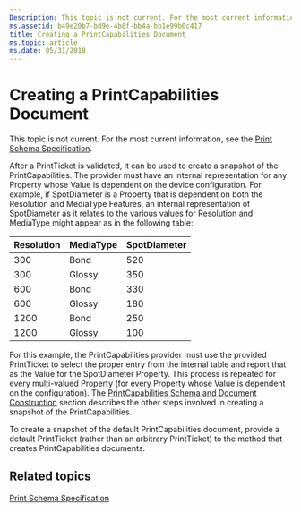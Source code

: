 ```yaml
---
Description: This topic is not current. For the most current information, see the Print Schema Specification.
ms.assetid: b49e20b7-bd9e-4b8f-bb4a-bb1e99b0c417
title: Creating a PrintCapabilities Document
ms.topic: article
ms.date: 05/31/2018
---
```


# Creating a PrintCapabilities Document

This topic is not current. For the most current information, see the [Print Schema Specification](https://www.microsoft.com/whdc/xps/printschema.mspx).

After a PrintTicket is validated, it can be used to create a snapshot of the PrintCapabilities. The provider must have an internal representation for any Property whose Value is dependent on the device configuration. For example, if SpotDiameter is a Property that is dependent on both the Resolution and MediaType Features, an internal representation of SpotDiameter as it relates to the various values for Resolution and MediaType might appear as in the following table:



| Resolution      | MediaType         | SpotDiameter   |
|-----------------|-------------------|----------------|
| 300<br/>  | Bond<br/>   | 520<br/> |
| 300<br/>  | Glossy<br/> | 350<br/> |
| 600<br/>  | Bond<br/>   | 330<br/> |
| 600<br/>  | Glossy<br/> | 180<br/> |
| 1200<br/> | Bond<br/>   | 250<br/> |
| 1200<br/> | Glossy<br/> | 100<br/> |



 

For this example, the PrintCapabilities provider must use the provided PrintTicket to select the proper entry from the internal table and report that as the Value for the SpotDiameter Property. This process is repeated for every multi-valued Property (for every Property whose Value is dependent on the configuration). The [PrintCapabilities Schema and Document Construction](printcapabilities-schema-and-document-construction.md) section describes the other steps involved in creating a snapshot of the PrintCapabilities.

To create a snapshot of the default PrintCapabilities document, provide a default PrintTicket (rather than an arbitrary PrintTicket) to the method that creates PrintCapabilities documents.

## Related topics

<dl> <dt>

[Print Schema Specification](https://www.microsoft.com/whdc/xps/printschema.mspx)
</dt> </dl>

 

 




